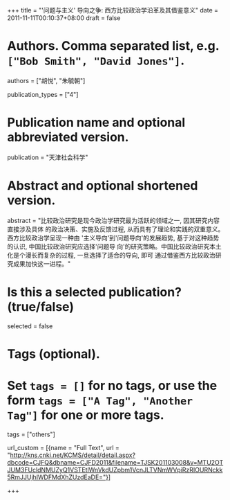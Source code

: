 +++
title = "'问题与主义' 导向之争: 西方比较政治学沿革及其借鉴意义"
date = 2011-11-11T00:10:37+08:00
draft = false

# Authors. Comma separated list, e.g. `["Bob Smith", "David Jones"]`.
authors = ["胡悦", "朱毓朝"]

publication_types = ["4"]

# Publication name and optional abbreviated version.
publication = "天津社会科学"


# Abstract and optional shortened version.
abstract = "比较政治研究是现今政治学研究最为活跃的领域之一, 因其研究内容直接涉及具体 的政治决策、实施及反馈过程, 从而具有了理论和实践的双重意义。西方比较政治学呈现一种由 '主义导向'到'问题导向'的发展趋势, 基于对这种趋势的认识, 中国比较政治研究应选择'问题导 向'的研究策略。中国比较政治研究本土化是个漫长而复杂的过程, 一旦选择了适合的导向, 即可 通过借鉴西方比较政治研究成果加快这一进程。"

# Is this a selected publication? (true/false)
selected = false


# Tags (optional).
#   Set `tags = []` for no tags, or use the form `tags = ["A Tag", "Another Tag"]` for one or more tags.
tags = ["others"]


url_custom = [{name = "Full Text", url = "http://kns.cnki.net/KCMS/detail/detail.aspx?dbcode=CJFQ&dbname=CJFD2011&filename=TJSK201103008&v=MTU2OTJUM3FUcldNMUZyQ1VSTEtlWnVkdUZpbm1VcnJLTVNmWVpiRzRIOURNckk5RmJJUjhlWDFMdXhZUzdEaDE="}]

+++

